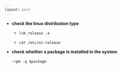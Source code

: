```yaml
---
layout: post
---
```

- **check the linux distribution type**

  - ```lsb_release -a```

  - ```cat /etc/os-release```
- **check whether a package is installed in the system**
  
  -```rpm -q $package```
